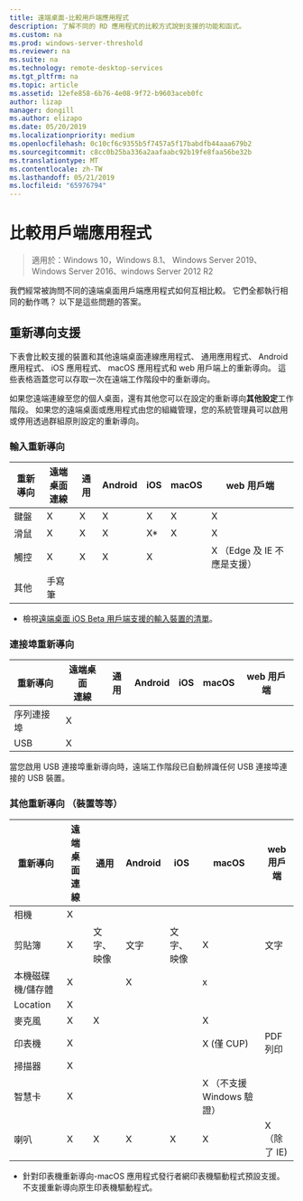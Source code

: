 ```yaml
---
title: 遠端桌面-比較用戶端應用程式
description: 了解不同的 RD 應用程式的比較方式說到支援的功能和函式。
ms.custom: na
ms.prod: windows-server-threshold
ms.reviewer: na
ms.suite: na
ms.technology: remote-desktop-services
ms.tgt_pltfrm: na
ms.topic: article
ms.assetid: 12efe858-6b76-4e08-9f72-b9603aceb0fc
author: lizap
manager: dongill
ms.author: elizapo
ms.date: 05/20/2019
ms.localizationpriority: medium
ms.openlocfilehash: 0c10cf6c9355b5f7457a5f17babdfb44aaa679b2
ms.sourcegitcommit: c8cc0b25ba336a2aafaabc92b19fe8faa56be32b
ms.translationtype: MT
ms.contentlocale: zh-TW
ms.lasthandoff: 05/21/2019
ms.locfileid: "65976794"
---
```

# <a name="compare-the-client-apps"></a>比較用戶端應用程式

>適用於：Windows 10，Windows 8.1、 Windows Server 2019、 Windows Server 2016、windows Server 2012 R2

我們經常被詢問不同的遠端桌面用戶端應用程式如何互相比較。 它們全都執行相同的動作嗎？ 以下是這些問題的答案。

## <a name="redirection-support"></a>重新導向支援

下表會比較支援的裝置和其他遠端桌面連線應用程式、 通用應用程式、 Android 應用程式、 iOS 應用程式、 macOS 應用程式和 web 用戶端上的重新導向。 這些表格涵蓋您可以存取一次在遠端工作階段中的重新導向。 

如果您遠端連線至您的個人桌面，還有其他您可以在設定的重新導向**其他設定**工作階段。 如果您的遠端桌面或應用程式由您的組織管理，您的系統管理員可以啟用或停用透過群組原則設定的重新導向。

### <a name="input-redirection"></a>輸入重新導向

| 重新導向 | 遠端桌面<br> 連線 | 通用 | Android | iOS | macOS | web 用戶端 |
|-------------|-------------------------------|-----------|---------|-----|-------|------------|
| 鍵盤    | X                             | X         | X       | X   | X     | X          |
| 滑鼠       | X                             | X         | X       | X*    | X     | X          |
| 觸控       | X                             | X         | X       | X   |       | X （Edge 及 IE 不應是支援） |
| 其他       | 手寫筆                           |           |         |     |       |            |
* 檢視[遠端桌面 iOS Beta 用戶端支援的輸入裝置的清單](remote-desktop-ios.md#supported-input-devices)。

### <a name="port-redirection"></a>連接埠重新導向   

| 重新導向 | 遠端桌面 <br>連線 | 通用 | Android | iOS | macOS | web 用戶端 |
|-------------|-------------------------------|-----------|---------|-----|-------|------------|
| 序列連接埠 | X                             |           |         |     |       |            |
| USB         | X                             |           |         |     |       |            |

當您啟用 USB 連接埠重新導向時，遠端工作階段已自動辨識任何 USB 連接埠連接的 USB 裝置。

### <a name="other-redirection-devices-etc"></a>其他重新導向 （裝置等等）



| 重新導向         | 遠端桌面連線 | 通用   | Android | iOS         | macOS                                    | web 用戶端    |
|---------------------|---------------------------|-------------|---------|-------------|------------------------------------------|---------------|
| 相機             | X                         |             |         |             |                                          |               |
| 剪貼簿           | X                         | 文字、 映像 | 文字    | 文字、 映像 | X                                        | 文字          |
| 本機磁碟機/儲存體 | X                         |             | X       |             | x                                        |               |
| Location            | X                         |             |         |             |                                          |               |
| 麥克風         | X                         |X            |         |             | X                                        |               |
| 印表機            | X                         |             |         |             | X (僅 CUP)                            | PDF 列印     |
| 掃描器            | X                         |             |         |             |                                          |               |
| 智慧卡         | X                         |             |         |             | X （不支援 Windows 驗證） |               |
| 喇叭            | X                         | X           | X       | X           | X                                        | X （除了 IE) |

* 針對印表機重新導向-macOS 應用程式發行者網印表機驅動程式預設支援。 不支援重新導向原生印表機驅動程式。
